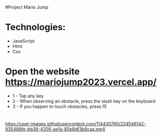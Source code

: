 #Project Mario Jump

# Technologies:
* JavaScript
* Html
* Css

# Open the website https://mariojump2023.vercel.app/

* 1 - Tap any key
* 2 - When observing an obstacle, press the slash key on the keyboard
* 3 - If you happen to touch obstacles, press f5

#
https://user-images.githubusercontent.com/114430780/224546142-935488fe-bb36-4206-ae1a-85e8df3b6caa.mp4

